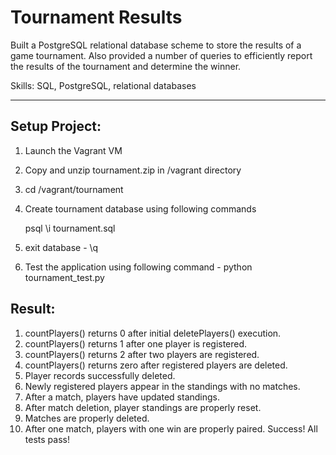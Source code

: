 <h1>Tournament Results</h1>

Built a PostgreSQL relational database scheme to store the results of a game tournament. Also provided a number of queries to efficiently report the results of the tournament and determine the winner.

Skills: SQL, PostgreSQL, relational databases
<hr>

<h2>Setup Project:</h2>

1. Launch the Vagrant VM

2. Copy and unzip tournament.zip in /vagrant directory

3. cd /vagrant/tournament

4. Create tournament database using following commands

    psql
    \i tournament.sql

5. exit database - \q

6. Test the application using following command - python tournament_test.py


<h2>Result:</h2>

1. countPlayers() returns 0 after initial deletePlayers() execution.
2. countPlayers() returns 1 after one player is registered.
3. countPlayers() returns 2 after two players are registered.
4. countPlayers() returns zero after registered players are deleted.
5. Player records successfully deleted.
6. Newly registered players appear in the standings with no matches.
7. After a match, players have updated standings.
8. After match deletion, player standings are properly reset.
9. Matches are properly deleted.
10. After one match, players with one win are properly paired.
Success!  All tests pass!
